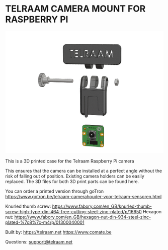 # TELRAAM CAMERA MOUNT FOR RASPBERRY PI 

![](529A001-Main-assy.jpg)

This is a 3D printed case for the Telraam Raspberry Pi camera

This ensures that the camera can be installed at a perfect angle without the risk of falling out of position. Existing camera holders can be easily replaced. The 3D files for both 3D print parts can be found here.

You can order a printed version through goTron https://www.gotron.be/telraam-camerahouder-voor-telraam-sensoren.html

Knurled thumb screw: https://www.fabory.com/en_GB/knurled-thumb-screw-high-type-din-464-free-cutting-steel-zinc-plated/p/16650
Hexagon nut: https://www.fabory.com/en_GB/hexagon-nut-din-934-steel-zinc-plated-%7c8%7c-m4/p/01300040001


Built by:
https://telraam.net
https://www.comate.be

Questions:
support@telraam.net